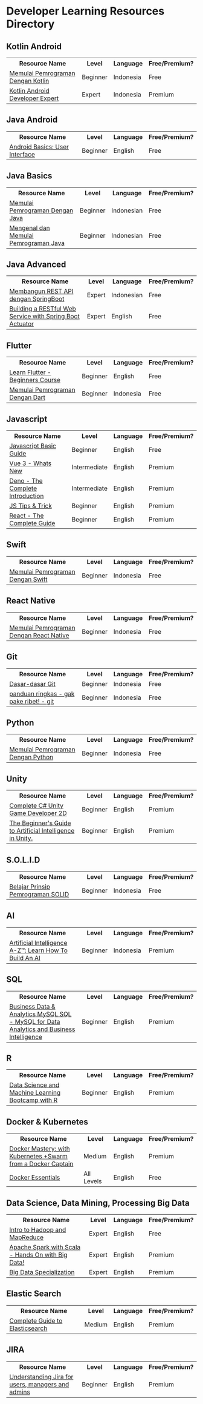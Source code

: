 # Developer Learning Resources Directory

## Kotlin Android
<table>
  <tr>
    <th>Resource Name</th>
     <th>Level</th>
     <th>Language</th>
     <th>Free/Premium?</th>
  </tr>
  <tr>
    <td><a target="_blank" href="https://www.dicoding.com/academies/80">Memulai Pemrograman Dengan Kotlin</a></td>
     <td>Beginner</td>
     <td>Indonesia</td>
     <td>Free</td>
  </tr>
  <tr>
    <td><a target="_blank" href="https://www.dicoding.com/academies/55">Kotlin Android Developer Expert</a></td>
     <td>Expert</td>
     <td>Indonesia</td>
     <td>Premium</td>
  </tr>
</table>

## Java Android
<table>
  <tr>
    <th>Resource Name</th>
     <th>Level</th>
     <th>Language</th>
     <th>Free/Premium?</th>
  </tr>
  <tr>
    <td><a target="_blank" href="https://www.udacity.com/course/android-basics-user-interface--ud834">Android Basics: User Interface</a></td>
     <td>Beginner</td>
     <td>English</td>
     <td>Free</td>
  </tr>
</table>

## Java Basics
<table>
  <tr>
    <th>Resource Name</th>
     <th>Level</th>
     <th>Language</th>
     <th>Free/Premium?</th>
  </tr>
  <tr>
    <td><a target="_blank" href="https://www.dicoding.com/academies/60">Memulai Pemrograman Dengan Java</a></td>
    <td>Beginner</td>
    <td>Indonesian</td>
    <td>Free</td>
  </tr>
  <tr>
    <td><a target="_blank" href="https://www.codepolitan.com/mengenal-dan-memulai-pemrograman-java-belajar-java">Mengenal dan Memulai Pemrograman Java</a></td>
    <td>Beginner</td>
    <td>Indonesian</td>
    <td>Free</td>
  </tr>
</table>

## Java Advanced
<table>
  <tr>
    <th>Resource Name</th>
     <th>Level</th>
     <th>Language</th>
     <th>Free/Premium?</th>
  </tr>
  <tr>
    <td><a target="_blank" href="https://medium.com/doku-insight/membangun-rest-api-dengan-springboot-a5f0b1b78b92">Membangun REST API dengan SpringBoot</a></td>
    <td>Expert</td>
    <td>Indonesian</td>
    <td>Free</td>
  </tr>
  <tr>
    <td><a target="_blank" href="https://spring.io/guides/gs/actuator-service/">Building a RESTful Web Service with Spring Boot Actuator</a></td>
    <td>Expert</td>
    <td>English</td>
    <td>Free</td>
  </tr>
</table>

## Flutter
<table>
  <tr>
    <th>Resource Name</th>
     <th>Level</th>
     <th>Language</th>
     <th>Free/Premium?</th>
  </tr>
  <tr>
    <td><a target="_blank" href="https://www.udemy.com/course/learn-flutter-beginners-course/">Learn Flutter - Beginners Course </a></td>
     <td>Beginner</td>
     <td>English</td>
     <td>Free</td>
  </tr>
  <tr>
    <td><a target="_blank" href="https://www.dicoding.com/academies/191">Memulai Pemrograman Dengan Dart</a></td>
     <td>Beginner</td>
     <td>Indonesia</td>
     <td>Free</td>
  </tr>
</table>

## Javascript
<table>
  <tr>
    <th>Resource Name</th>
     <th>Level</th>
     <th>Language</th>
     <th>Free/Premium?</th>
  </tr>
  <tr>
    <td><a target="_blank" href="https://developer.mozilla.org/en-US/docs/Learn/Getting_started_with_the_web/JavaScript_basics">Javascript Basic Guide<a></td>
     <td>Beginner</td>
     <td>English</td>
     <td>Free</td>
  </tr>
  <tr>
    <td><a target="_blank" href="https://academind.com/learn/vue-js/vue3-whats-new/">Vue 3 - Whats New<a></td>
     <td>Intermediate</td>
     <td>English</td>
     <td>Premium</td>
  </tr>
  <tr>
    <td><a target="_blank" href="https://pro.academind.com/p/deno-the-complete-introduction">Deno - The Complete Introduction<a></td>
     <td>Intermediate</td>
     <td>English</td>
     <td>Premium</td>
  </tr>
    <tr>
    <td><a target="_blank" href="https://acad.link/js-tricky">JS Tips & Trick<a></td>
     <td>Beginner</td>
     <td>English</td>
     <td>Premium</td>
  </tr>
  <tr>
    <td><a target="_blank" href="https://acad.link/reactjs">React - The Complete Guide<a></td>
     <td>Beginner</td>
     <td>English</td>
     <td>Premium</td>
  </tr>
  
</table>

## Swift
<table>
  <tr>
    <th>Resource Name</th>
     <th>Level</th>
     <th>Language</th>
     <th>Free/Premium?</th>
  </tr>
  <tr>
    <td><a target="_blank" href="https://www.dicoding.com/academies/145">Memulai Pemrograman Dengan Swift</a></td>
     <td>Beginner</td>
     <td>Indonesia</td>
     <td>Free</td>
  </tr>
</table>

## React Native
<table>
  <tr>
    <th>Resource Name</th>
     <th>Level</th>
     <th>Language</th>
     <th>Free/Premium?</th>
  </tr>
  <tr>
    <td><a target="_blank" href="https://www.dicoding.com/academies/171">Memulai Pemrograman Dengan React Native</a></td>
     <td>Beginner</td>
     <td>Indonesia</td>
     <td>Free</td>
  </tr>
</table>


## Git
<table>
  <tr>
    <th>Resource Name</th>
     <th>Level</th>
     <th>Language</th>
     <th>Free/Premium?</th>
  </tr>
  <tr>
    <td><a target="_blank" href="https://git-scm.com/book/id/v2/Memulai-Dasar-dasar-Git">Dasar-dasar Git</a></td>
     <td>Beginner</td>
     <td>Indonesia</td>
     <td>Free</td>
  </tr>
  <tr>
    <td><a target="_blank" href="https://rogerdudler.github.io/git-guide/index.id.html">panduan ringkas - gak pake ribet! - git</a></td>
     <td>Beginner</td>
     <td>Indonesia</td>
     <td>Free</td>
  </tr>
</table>

## Python
<table>
  <tr>
    <th>Resource Name</th>
     <th>Level</th>
     <th>Language</th>
     <th>Free/Premium?</th>
  </tr>
  <tr>
    <td><a target="_blank" href="https://www.dicoding.com/academies/86">Memulai Pemrograman Dengan Python</a></td>
     <td>Beginner</td>
     <td>Indonesia</td>
     <td>Free</td>
  </tr>
</table>

## Unity
<table>
  <tr>
    <th>Resource Name</th>
     <th>Level</th>
     <th>Language</th>
     <th>Free/Premium?</th>
  </tr>
  <tr>
    <td><a target="_blank" href="https://www.udemy.com/course/unitycourse/">Complete C# Unity Game Developer 2D </a></td>
     <td>Beginner</td>
     <td>English</td>
     <td>Premium</td>
  </tr>
   <tr>
    <td><a target="_blank" href="https://www.udemy.com/course/artificial-intelligence-in-unity/">The Beginner's Guide to Artificial Intelligence in Unity. </a></td>
     <td>Beginner</td>
     <td>English</td>
     <td>Premium</td>
  </tr>
</table>

## S.O.L.I.D
<table>
  <tr>
    <th>Resource Name</th>
     <th>Level</th>
     <th>Language</th>
     <th>Free/Premium?</th>
  </tr>
  <tr>
    <td><a target="_blank" href="https://www.dicoding.com/academies/169">Belajar Prinsip Pemrograman SOLID</a></td>
     <td>Beginner</td>
     <td>Indonesia</td>
     <td>Free</td>
  </tr>
</table>

## AI
<table>
  <tr>
    <th>Resource Name</th>
     <th>Level</th>
     <th>Language</th>
     <th>Free/Premium?</th>
  </tr>
  <tr>
    <td><a target="_blank" href="https://www.udemy.com/course/artificial-intelligence-az/">Artificial Intelligence A-Z™: Learn How To Build An AI </a></td>
     <td>Beginner</td>
     <td>Indonesia</td>
     <td>Premium</td>
  </tr>
</table>

## SQL
<table>
  <tr>
    <th>Resource Name</th>
     <th>Level</th>
     <th>Language</th>
     <th>Free/Premium?</th>
  </tr>
  <tr>
    <td><a target="_blank" href="https://www.udemy.com/course/sql-mysql-for-data-analytics-and-business-intelligence/">Business Data & Analytics MySQL SQL - MySQL for Data Analytics and Business Intelligence </a></td>
     <td>Beginner</td>
     <td>English</td>
     <td>Premium</td>
  </tr>
</table>

## R
<table>
  <tr>
    <th>Resource Name</th>
     <th>Level</th>
     <th>Language</th>
     <th>Free/Premium?</th>
  </tr>
  <tr>
    <td><a target="_blank" href="https://www.udemy.com/course/data-science-and-machine-learning-bootcamp-with-r/">Data Science and Machine Learning Bootcamp with R</a></td>
     <td>Beginner</td>
     <td>English</td>
     <td>Premium</td>
  </tr>
</table>

## Docker & Kubernetes
<table>
  <tr>
    <th>Resource Name</th>
     <th>Level</th>
     <th>Language</th>
     <th>Free/Premium?</th>
  </tr>
  <tr>
    <td><a target="_blank" href="https://www.udemy.com/course/docker-mastery/">Docker Mastery: with Kubernetes +Swarm from a Docker Captain</a></td>
     <td>Medium</td>
     <td>English</td>
     <td>Premium</td>
  </tr>
  <tr>
    <td><a href="https://www.udemy.com/course/docker-essentials/" target="_blank">Docker Essentials</a></td>
    <td>All Levels</td>
    <td>English</td>
    <td>Free</td>
  </tr>
</table>

## Data Science, Data Mining, Processing Big Data
<table>
  <tr>
    <th>Resource Name</th>
     <th>Level</th>
     <th>Language</th>
     <th>Free/Premium?</th>
  </tr>
  <tr>
    <td><a target="_blank" href="https://www.udacity.com/course/intro-to-hadoop-and-mapreduce--ud617">Intro to Hadoop and MapReduce</a></td>
     <td>Expert</td>
     <td>English</td>
     <td>Free</td>
  </tr>
  <tr>
    <td><a target="_blank" href="https://www.udemy.com/course/apache-spark-with-scala-hands-on-with-big-data/">Apache Spark with Scala - Hands On with Big Data!</a></td>
     <td>Expert</td>
     <td>English</td>
     <td>Premium</td>
  </tr>
  <tr>
    <td><a target="_blank" href="https://www.coursera.org/specializations/big-data">Big Data Specialization</a></td>
     <td>Expert</td>
     <td>English</td>
     <td>Premium</td>
  </tr>
  
</table>

## Elastic Search
<table>
  <tr>
    <th>Resource Name</th>
     <th>Level</th>
     <th>Language</th>
     <th>Free/Premium?</th>
  </tr>
  <tr>
    <td><a target="_blank" href="https://www.udemy.com/course/elasticsearch-complete-guide/">Complete Guide to Elasticsearch</a></td>
     <td>Medium</td>
     <td>English</td>
     <td>Premium</td>
  </tr>
</table>

## JIRA
<table>
  <tr>
    <th>Resource Name</th>
     <th>Level</th>
     <th>Language</th>
     <th>Free/Premium?</th>
  </tr>
  <tr>
    <td><a target="_blank" href="https://www.udemy.com/course/introduction-to-jira/">Understanding Jira for users, managers and admins</a></td>
     <td>Beginner</td>
     <td>English</td>
     <td>Premium</td>
  </tr>
</table>
